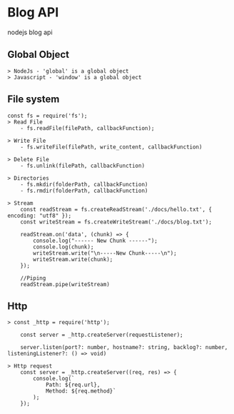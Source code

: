 # Blog API
 nodejs blog api

## Global Object
    > NodeJs - 'global' is a global object
    > Javascript - 'window' is a global object

## File system
    const fs = require('fs');
    > Read File
        - fs.readFile(filePath, callbackFunction);

    > Write File 
        - fs.writeFile(filePath, write_content, callbackFunction)

    > Delete File
        - fs.unlink(filePath, callbackFunction)

    > Directories
        - fs.mkdir(folderPath, callbackFunction)
        - fs.rmdir(folderPath, callbackFunction)

    > Stream
        const readStream = fs.createReadStream('./docs/hello.txt', { encoding: "utf8" });
        const writeStream = fs.createWriteStream('./docs/blog.txt');

        readStream.on('data', (chunk) => {
            console.log("------ New Chunk ------");
            console.log(chunk);
            writeStream.write("\n-----New Chunk-----\n");
            writeStream.write(chunk);
        });

        //Piping
        readStream.pipe(writeStream)

## Http
    > const _http = require('http');

        const server = _http.createServer(requestListener);

        server.listen(port?: number, hostname?: string, backlog?: number, listeningListener?: () => void)

    > Http request
        const server = _http.createServer((req, res) => {
            console.log(`
                Path: ${req.url},
                Method: ${req.method}`
            );
        });